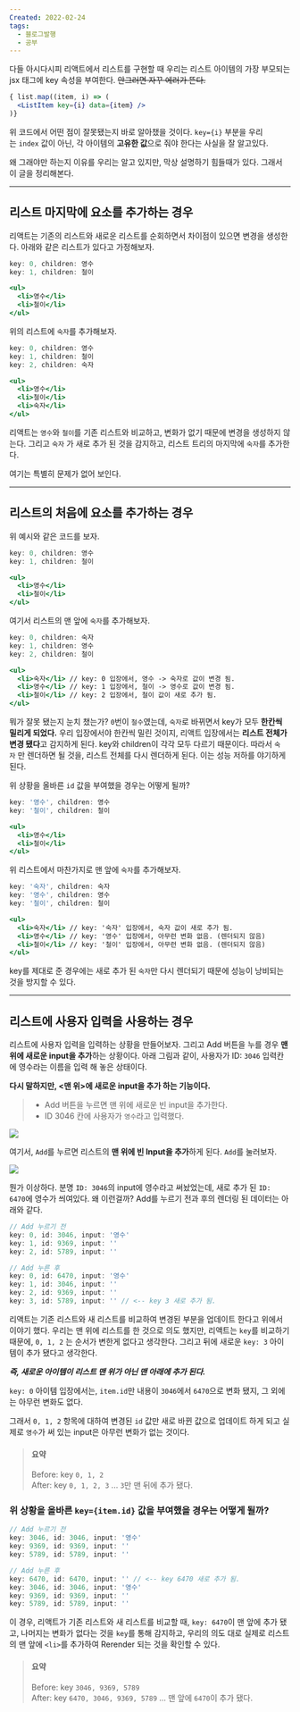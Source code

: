 ```yaml
---
Created: 2022-02-24
tags:
  - 블로그발행
  - 공부
---
```

다들 아시다시피 리액트에서 리스트를 구현할 때 우리는 리스트 아이템의 가장 부모되는 jsx 태그에 key 속성을 부여한다. ~~안그러면 자꾸 에러가 뜬다.~~

```jsx
{ list.map((item, i) => (
  <ListItem key={i} data={item} />
)}
```

위 코드에서 어떤 점이 잘못됐는지 바로 알아챘을 것이다. `key={i}` 부분을 우리는 `index` 값이 아닌, 각 아이템의 **고유한 값**으로 줘야 한다는 사실을 잘 알고있다.

왜 그래야만 하는지 이유를 우리는 알고 있지만, 막상 설명하기 힘들때가 있다. 그래서 이 글을 정리해본다.

---

## 리스트 마지막에 요소를 추가하는 경우

리액트는 기존의 리스트와 새로운 리스트를 순회하면서 차이점이 있으면 변경을 생성한다. 아래와 같은 리스트가 있다고 가정해보자.

```jsx
key: 0, children: 영수
key: 1, children: 철이

<ul>
  <li>영수</li>
  <li>철이</li>
</ul>
```

위의 리스트에 `숙자`를 추가해보자.

```jsx
key: 0, children: 영수
key: 1, children: 철이
key: 2, children: 숙자

<ul>
  <li>영수</li>
  <li>철이</li>
  <li>숙자</li>
</ul>
```

리액트는 `영수`와 `철이`를 기존 리스트와 비교하고, 변화가 없기 때문에 변경을 생성하지 않는다. 그리고 `숙자` 가 새로 추가 된 것을 감지하고, 리스트 트리의 마지막에 `숙자`를 추가한다.

여기는 특별히 문제가 없어 보인다.

---

## 리스트의 처음에 요소를 추가하는 경우

위 예시와 같은 코드를 보자.

```jsx
key: 0, children: 영수
key: 1, children: 철이

<ul>
  <li>영수</li>
  <li>철이</li>
</ul>
```

여기서 리스트의 맨 앞에 `숙자`를 추가해보자.

```jsx
key: 0, children: 숙자
key: 1, children: 영수
key: 2, children: 철이

<ul>
  <li>숙자</li> // key: 0 입장에서, 영수 -> 숙자로 값이 변경 됨.
  <li>영수</li> // key: 1 입장에서, 철이 -> 영수로 값이 변경 됨.
  <li>철이</li> // key: 2 입장에서, 철이 값이 새로 추가 됨.
</ul>
```

뭐가 잘못 됐는지 눈치 챘는가? `0`번이 `철수`였는데, `숙자`로 바뀌면서 key가 모두 **한칸씩 밀리게 되었다.** 우리 입장에서야 한칸씩 밀린 것이지, 리액트 입장에서는 **리스트 전체가 변경 됐다**고 감지하게 된다. key와 children이 각각 모두 다르기 때문이다. 따라서 `숙자` 만 렌더하면 될 것을, 리스트 전체를 다시 렌더하게 된다. 이는 성능 저하를 야기하게 된다.

위 상황을 올바른 `id` 값을 부여했을 경우는 어떻게 될까?

```jsx
key: '영수', children: 영수
key: '철이', children: 철이

<ul>
  <li>영수</li>
  <li>철이</li>
</ul>
```

위 리스트에서 마찬가지로 맨 앞에 `숙자`를 추가해보자.

```jsx
key: '숙자', children: 숙자
key: '영수', children: 영수
key: '철이', children: 철이

<ul>
  <li>숙자</li> // key: '숙자' 입장에서, 숙자 값이 새로 추가 됨.
  <li>영수</li> // key: '영수' 입장에서, 아무런 변화 없음. (렌더되지 않음)
  <li>철이</li> // key: '철이' 입장에서, 아무런 변화 없음. (렌더되지 않음)
</ul>
```

key를 제대로 준 경우에는 새로 추가 된 `숙자`만 다시 렌더되기 때문에 성능이 낭비되는 것을 방지할 수 있다.

---

## 리스트에 사용자 입력을 사용하는 경우

리스트에 사용자 입력을 입력하는 상황을 만들어보자. 그리고 Add 버튼을 누를 경우 **맨 위에 새로운 input을 추가**하는 상황이다. 아래 그림과 같이, 사용자가 ID: `3046` 입력칸에 영수라는 이름을 입력 해 놓은 상태이다.

**다시 말하지만, <맨 위>에 새로운 input을 추가 하는 기능이다.**

> -   Add 버튼을 누르면 맨 위에 새로운 빈 input을 추가한다.
> -   ID 3046 칸에 사용자가 `영수`라고 입력했다.

![](https://velog.velcdn.com/images%2Fjohnyworld%2Fpost%2F36003cae-416b-4a33-b7f0-d718bafe2527%2FScreen%20Shot%202022-02-24%20at%205.12.57%20PM.png)

여기서, `Add`를 누르면 리스트의 **맨 위에 빈 Input을 추가**하게 된다. `Add`를 눌러보자.

![](https://velog.velcdn.com/images%2Fjohnyworld%2Fpost%2F70b99323-d6ad-40d5-82e4-74d1f799df66%2FScreen%20Shot%202022-02-24%20at%205.13.10%20PM.png)

뭔가 이상하다. 분명 `ID: 3046`의 input에 영수라고 써놨었는데, 새로 추가 된 `ID: 6470`에 영수가 씌여있다. 왜 이런걸까? Add를 누르기 전과 후의 렌더링 된 데이터는 아래와 같다.

```jsx
// Add 누르기 전
key: 0, id: 3046, input: '영수'
key: 1, id: 9369, input: ''
key: 2, id: 5789, input: ''
```

```jsx
// Add 누른 후
key: 0, id: 6470, input: '영수'
key: 1, id: 3046, input: ''
key: 2, id: 9369, input: ''
key: 3, id: 5789, input: '' // <-- key 3 새로 추가 됨.
```

리액트는 기존 리스트와 새 리스트를 비교하여 변경된 부분을 업데이트 한다고 위에서 이야기 했다. 우리는 맨 위에 리스트를 한 것으로 의도 했지만, 리액트는 `key`를 비교하기 때문에, `0, 1, 2` 는 순서가 변한게 없다고 생각한다. 그리고 뒤에 새로운 `key: 3` 아이템이 추가 됐다고 생각한다.

**_즉, 새로운 아이템이 리스트 맨 위가 아닌 맨 아래에 추가 된다._**

`key: 0` 아이템 입장에서는, `item.id`만 내용이 `3046`에서 `6470`으로 변화 됐지, 그 외에는 아무런 변화도 없다.

그래서 `0, 1, 2` 항목에 대하여 변경된 `id` 값만 새로 바뀐 값으로 업데이트 하게 되고 실제로 `영수`가 써 있는 input은 아무런 변화가 없는 것이다.

> #### 요약
> 
> Before: key `0, 1, 2`  
> After: key `0, 1, 2, 3` ... `3`만 맨 뒤에 추가 됐다.

### 위 상황을 올바른 `key={item.id}` 값을 부여했을 경우는 어떻게 될까?

```jsx
// Add 누르기 전
key: 3046, id: 3046, input: '영수'
key: 9369, id: 9369, input: ''
key: 5789, id: 5789, input: ''
```

```jsx
// Add 누른 후
key: 6470, id: 6470, input: '' // <-- key 6470 새로 추가 됨.
key: 3046, id: 3046, input: '영수'
key: 9369, id: 9369, input: ''
key: 5789, id: 5789, input: ''
```

이 경우, 리액트가 기존 리스트와 새 리스트를 비교할 때, `key: 6470`이 맨 앞에 추가 됐고, 나머지는 변화가 없다는 것을 `key`를 통해 감지하고, 우리의 의도 대로 실제로 리스트의 맨 앞에 `<li>`를 추가하여 Rerender 되는 것을 확인할 수 있다.

> #### 요약
> 
> Before: key `3046, 9369, 5789`  
> After: key `6470, 3046, 9369, 5789` ... 맨 앞에 `6470`이 추가 됐다.
